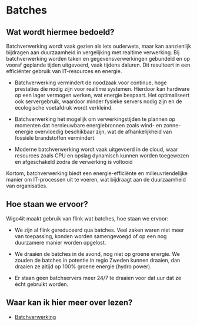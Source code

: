# Batches

## Wat wordt hiermee bedoeld?
Batchverwerking wordt vaak gezien als iets ouderwets, maar kan aanzienlijk bijdragen aan duurzaamheid in vergelijking met realtime verwerking. Bij batchverwerking worden taken en gegevensverwerkingen gebundeld en op vooraf geplande tijden uitgevoerd, vaak tijdens daluren. Dit resulteert in een efficiënter gebruik van IT-resources en energie.

- Batchverwerking vermindert de noodzaak voor continue, hoge prestaties die nodig zijn voor realtime systemen. Hierdoor kan hardware op een lager vermogen werken, wat energie bespaart. Het optimaliseert ook servergebruik, waardoor minder fysieke servers nodig zijn en de ecologische voetafdruk wordt verkleind.

- Batchverwerking het mogelijk om verwerkingstijden te plannen op momenten dat hernieuwbare energiebronnen zoals wind- en zonne-energie overvloedig beschikbaar zijn, wat de afhankelijkheid van fossiele brandstoffen vermindert.

- Moderne batchverwerking wordt vaak uitgevoerd in de cloud, waar resources zoals CPU en opslag dynamisch kunnen worden toegewezen en afgeschakeld zodra de verwerking is voltooid

Kortom, batchverwerking biedt een energie-efficiënte en milieuvriendelijke manier om IT-processen uit te voeren, wat bijdraagt aan de duurzaamheid van organisaties.

## Hoe staan we ervoor?
Wigo4it maakt gebruik van flink wat batches, hoe staan we ervoor:

- We zijn al flink gereduceerd qua batches. Veel zaken waren niet meer van toepassing, konden worden samengevoegd of op een nog duurzamere manier worden opgelost.

- We draaien de batches in de avond, nog niet op groene energie. We zouden de batches in potentie in regio Zweden kunnen draaien, dan draaien ze altijd op 100% groene energie (hydro power).

- Er staan geen batchservers meer 24/7 te draaien voor dat uur dat ze écht gebruikt worden.

## Waar kan ik hier meer over lezen?
- <a href="https://en.wikipedia.org/wiki/Batch_processing" target="_blank">Batchverwerking</a>